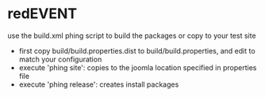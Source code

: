 redEVENT
=========

use the build.xml phing script to build the packages or copy to your test site
*  first copy build/build.properties.dist to build/build.properties, and edit to match your configuration
* execute 'phing site': copies to the joomla location specified in properties file
* execute 'phing release': creates install packages
